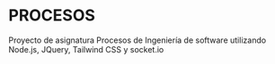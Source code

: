 # PROCESOS
Proyecto de asignatura Procesos de Ingeniería de software utilizando Node.js, JQuery, Tailwind CSS y socket.io
